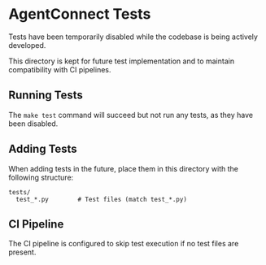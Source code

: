 # AgentConnect Tests

Tests have been temporarily disabled while the codebase is being actively developed.

This directory is kept for future test implementation and to maintain compatibility with CI pipelines.

## Running Tests

The `make test` command will succeed but not run any tests, as they have been disabled.

## Adding Tests

When adding tests in the future, place them in this directory with the following structure:

```
tests/
  test_*.py        # Test files (match test_*.py)
```

## CI Pipeline

The CI pipeline is configured to skip test execution if no test files are present.
